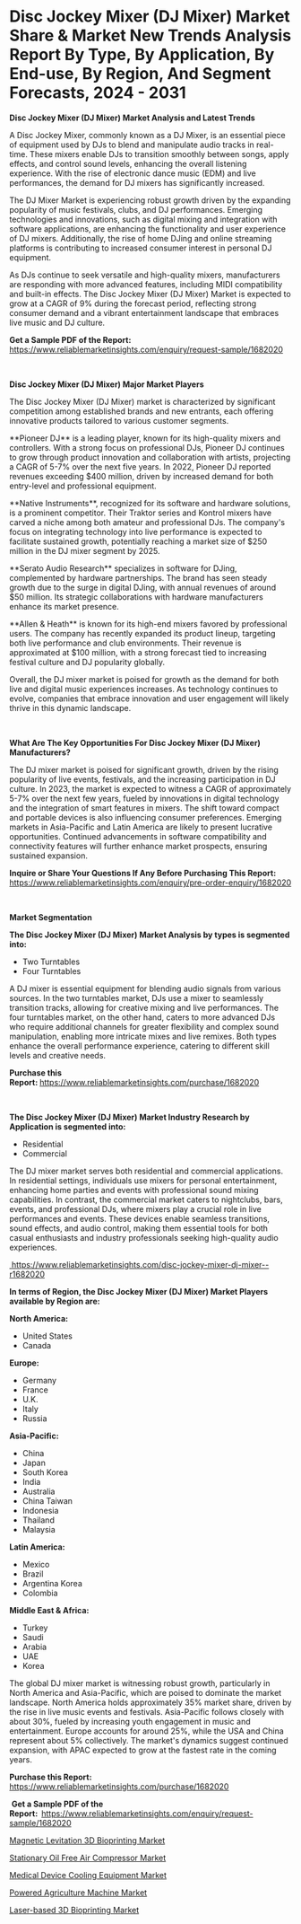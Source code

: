 <p><h1>Disc Jockey Mixer (DJ Mixer) Market Share & Market New Trends Analysis Report By Type, By Application, By End-use, By Region, And Segment Forecasts, 2024 - 2031</h1></p><p><strong>Disc Jockey Mixer (DJ Mixer) Market Analysis and Latest Trends</strong></p>
<p><p>A Disc Jockey Mixer, commonly known as a DJ Mixer, is an essential piece of equipment used by DJs to blend and manipulate audio tracks in real-time. These mixers enable DJs to transition smoothly between songs, apply effects, and control sound levels, enhancing the overall listening experience. With the rise of electronic dance music (EDM) and live performances, the demand for DJ mixers has significantly increased.</p><p>The DJ Mixer Market is experiencing robust growth driven by the expanding popularity of music festivals, clubs, and DJ performances. Emerging technologies and innovations, such as digital mixing and integration with software applications, are enhancing the functionality and user experience of DJ mixers. Additionally, the rise of home DJing and online streaming platforms is contributing to increased consumer interest in personal DJ equipment.</p><p>As DJs continue to seek versatile and high-quality mixers, manufacturers are responding with more advanced features, including MIDI compatibility and built-in effects. The Disc Jockey Mixer (DJ Mixer) Market is expected to grow at a CAGR of 9% during the forecast period, reflecting strong consumer demand and a vibrant entertainment landscape that embraces live music and DJ culture.</p></p>
<p><strong>Get a Sample PDF of the Report:&nbsp;</strong> <a href="https://www.reliablemarketinsights.com/enquiry/request-sample/1682020?utm_campaign=1400&utm_medium=2&utm_source=Github&utm_content=ia&utm_term=14102024&utm_id=disc-jockey-mixer-dj-mixer">https://www.reliablemarketinsights.com/enquiry/request-sample/1682020</a></p>
<p>&nbsp;</p>
<p><strong>Disc Jockey Mixer (DJ Mixer) Major Market Players</strong></p>
<p><p>The Disc Jockey Mixer (DJ Mixer) market is characterized by significant competition among established brands and new entrants, each offering innovative products tailored to various customer segments.</p><p>**Pioneer DJ** is a leading player, known for its high-quality mixers and controllers. With a strong focus on professional DJs, Pioneer DJ continues to grow through product innovation and collaboration with artists, projecting a CAGR of 5-7% over the next five years. In 2022, Pioneer DJ reported revenues exceeding $400 million, driven by increased demand for both entry-level and professional equipment.</p><p>**Native Instruments**, recognized for its software and hardware solutions, is a prominent competitor. Their Traktor series and Kontrol mixers have carved a niche among both amateur and professional DJs. The company's focus on integrating technology into live performance is expected to facilitate sustained growth, potentially reaching a market size of $250 million in the DJ mixer segment by 2025. </p><p>**Serato Audio Research** specializes in software for DJing, complemented by hardware partnerships. The brand has seen steady growth due to the surge in digital DJing, with annual revenues of around $50 million. Its strategic collaborations with hardware manufacturers enhance its market presence.</p><p>**Allen & Heath** is known for its high-end mixers favored by professional users. The company has recently expanded its product lineup, targeting both live performance and club environments. Their revenue is approximated at $100 million, with a strong forecast tied to increasing festival culture and DJ popularity globally.</p><p>Overall, the DJ mixer market is poised for growth as the demand for both live and digital music experiences increases. As technology continues to evolve, companies that embrace innovation and user engagement will likely thrive in this dynamic landscape.</p></p>
<p>&nbsp;</p>
<p><strong>What Are The Key Opportunities For Disc Jockey Mixer (DJ Mixer) Manufacturers?</strong></p>
<p><p>The DJ mixer market is poised for significant growth, driven by the rising popularity of live events, festivals, and the increasing participation in DJ culture. In 2023, the market is expected to witness a CAGR of approximately 5-7% over the next few years, fueled by innovations in digital technology and the integration of smart features in mixers. The shift toward compact and portable devices is also influencing consumer preferences. Emerging markets in Asia-Pacific and Latin America are likely to present lucrative opportunities. Continued advancements in software compatibility and connectivity features will further enhance market prospects, ensuring sustained expansion.</p></p>
<p><strong>Inquire or Share Your Questions If Any Before Purchasing This Report:</strong> <a href="https://www.reliablemarketinsights.com/enquiry/pre-order-enquiry/1682020?utm_campaign=1400&utm_medium=2&utm_source=Github&utm_content=ia&utm_term=14102024&utm_id=disc-jockey-mixer-dj-mixer">https://www.reliablemarketinsights.com/enquiry/pre-order-enquiry/1682020</a></p>
<p>&nbsp;</p>
<p><strong>Market Segmentation</strong></p>
<p><strong>The Disc Jockey Mixer (DJ Mixer) Market Analysis by types is segmented into:</strong></p>
<p><ul><li>Two Turntables</li><li>Four Turntables</li></ul></p>
<p><p>A DJ mixer is essential equipment for blending audio signals from various sources. In the two turntables market, DJs use a mixer to seamlessly transition tracks, allowing for creative mixing and live performances. The four turntables market, on the other hand, caters to more advanced DJs who require additional channels for greater flexibility and complex sound manipulation, enabling more intricate mixes and live remixes. Both types enhance the overall performance experience, catering to different skill levels and creative needs.</p></p>
<p><strong>Purchase this Report:&nbsp;</strong><a href="https://www.reliablemarketinsights.com/purchase/1682020?utm_campaign=1400&utm_medium=2&utm_source=Github&utm_content=ia&utm_term=14102024&utm_id=disc-jockey-mixer-dj-mixer">https://www.reliablemarketinsights.com/purchase/1682020</a></p>
<p>&nbsp;</p>
<p><strong>The Disc Jockey Mixer (DJ Mixer) Market Industry Research by Application is segmented into:</strong></p>
<p><ul><li>Residential</li><li>Commercial</li></ul></p>
<p><p>The DJ mixer market serves both residential and commercial applications. In residential settings, individuals use mixers for personal entertainment, enhancing home parties and events with professional sound mixing capabilities. In contrast, the commercial market caters to nightclubs, bars, events, and professional DJs, where mixers play a crucial role in live performances and events. These devices enable seamless transitions, sound effects, and audio control, making them essential tools for both casual enthusiasts and industry professionals seeking high-quality audio experiences.</p></p>
<p><a href="https://www.reliablemarketinsights.com/disc-jockey-mixer-dj-mixer--r1682020?utm_campaign=1400&utm_medium=2&utm_source=Github&utm_content=ia&utm_term=14102024&utm_id=disc-jockey-mixer-dj-mixer">&nbsp;https://www.reliablemarketinsights.com/disc-jockey-mixer-dj-mixer--r1682020</a></p>
<p><strong>In terms of Region, the Disc Jockey Mixer (DJ Mixer) Market Players available by Region are:</strong></p>
<p>
    <p> <strong> North America: </strong>
        <ul>
            <li>United States</li>
            <li>Canada</li>
        </ul>
        </p> 
    <p> <strong> Europe: </strong>
        <ul>
            <li>Germany</li>
            <li>France</li>
            <li>U.K.</li>
            <li>Italy</li>
            <li>Russia</li>
        </ul>
        </p> 
    <p> <strong> Asia-Pacific: </strong>
        <ul>
            <li>China</li>
            <li>Japan</li>
            <li>South Korea</li>
            <li>India</li>
            <li>Australia</li>
            <li>China Taiwan</li>
            <li>Indonesia</li>
            <li>Thailand</li>
            <li>Malaysia</li>
        </ul>
        </p> 
    <p> <strong> Latin America: </strong>
        <ul>
            <li>Mexico</li>
            <li>Brazil</li>
            <li>Argentina Korea</li>
            <li>Colombia</li>
        </ul>
        </p> 
    <p> <strong> Middle East & Africa: </strong>
        <ul>
            <li>Turkey</li>
            <li>Saudi</li>
            <li>Arabia</li>
            <li>UAE</li>
            <li>Korea</li>
        </ul>
    </p>
    </p>
<p><p>The global DJ mixer market is witnessing robust growth, particularly in North America and Asia-Pacific, which are poised to dominate the market landscape. North America holds approximately 35% market share, driven by the rise in live music events and festivals. Asia-Pacific follows closely with about 30%, fueled by increasing youth engagement in music and entertainment. Europe accounts for around 25%, while the USA and China represent about 5% collectively. The market's dynamics suggest continued expansion, with APAC expected to grow at the fastest rate in the coming years.</p></p>
<p><strong>Purchase this Report: </strong><a href="https://www.reliablemarketinsights.com/purchase/1682020?utm_campaign=1400&utm_medium=2&utm_source=Github&utm_content=ia&utm_term=14102024&utm_id=disc-jockey-mixer-dj-mixer">https://www.reliablemarketinsights.com/purchase/1682020</a></p>
<p>&nbsp;<strong>Get a Sample PDF of the Report:&nbsp;&nbsp;</strong><a href="https://www.reliablemarketinsights.com/enquiry/request-sample/1682020?utm_campaign=1400&utm_medium=2&utm_source=Github&utm_content=ia&utm_term=14102024&utm_id=disc-jockey-mixer-dj-mixer">https://www.reliablemarketinsights.com/enquiry/request-sample/1682020</a></p>
<p><strong></strong></p>
<p><p><a href="https://www.linkedin.com/pulse/investment-opportunities-magnetic-levitation-3d-bioprinting-oeuoc?trk=public_post_embed_feed-article-content&utm_campaign=1400&utm_medium=2&utm_source=Github&utm_content=ia&utm_term=14102024&utm_id=disc-jockey-mixer-dj-mixer">Magnetic Levitation 3D Bioprinting Market</a></p><p><a href="https://www.linkedin.com/pulse/future-stationary-oil-free-air-compressor-market-global-eweoc?trk=public_post_embed_feed-article-content&utm_campaign=1400&utm_medium=2&utm_source=Github&utm_content=ia&utm_term=14102024&utm_id=disc-jockey-mixer-dj-mixer">Stationary Oil Free Air Compressor Market</a></p><p><a href="https://www.linkedin.com/pulse/global-medical-device-cooling-equipment-market-trends-forecasts-b0gxc?trk=public_post_embed_feed-article-content&utm_campaign=1400&utm_medium=2&utm_source=Github&utm_content=ia&utm_term=14102024&utm_id=disc-jockey-mixer-dj-mixer">Medical Device Cooling Equipment Market</a></p><p><a href="https://www.linkedin.com/pulse/deep-dive-powered-agriculture-machine-market-itstrends-1os5c?trk=public_post_embed_feed-article-content&utm_campaign=1400&utm_medium=2&utm_source=Github&utm_content=ia&utm_term=14102024&utm_id=disc-jockey-mixer-dj-mixer">Powered Agriculture Machine Market</a></p><p><a href="https://www.linkedin.com/pulse/analyzing-laser-based-3d-bioprinting-market-dynamics-growth-drivers-kr9wc?trk=public_post_embed_feed-article-content&utm_campaign=1400&utm_medium=2&utm_source=Github&utm_content=ia&utm_term=14102024&utm_id=disc-jockey-mixer-dj-mixer">Laser-based 3D Bioprinting Market</a></p></p>